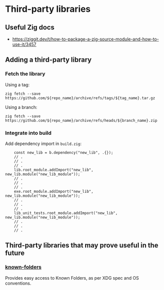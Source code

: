 # Third-party libraries

## Useful Zig docs

- https://ziggit.dev/t/how-to-package-a-zig-source-module-and-how-to-use-it/3457


## Adding a third-party library

### Fetch the library

Using a tag:

```shell
zig fetch --save https://github.com/${repo_name}/archive/refs/tags/${tag_name}.tar.gz
```

Using a branch:

```shell
zig fetch --save https://github.com/${repo_name}/archive/refs/heads/${branch_name}.zip
```

### Integrate into build

Add dependency import in `build.zig`:

```zig
    const new_lib = b.dependency("new_lib", .{});
    // .
    // .
    // .
    lib.root_module.addImport("new_lib", new_lib.module("new_lib_module"));
    // .
    // .
    // .
    exe.root_module.addImport("new_lib", new_lib.module("new_lib_module"));
    // .
    // .
    // .
    lib_unit_tests.root_module.addImport("new_lib", new_lib.module("new_lib_module"));
    // .
    // .
    // .

```


## Third-party libraries that may prove useful in the future

### [known-folders](https://github.com/ziglibs/known-folders)

Provides easy access to Known Folders, as per XDG spec and OS conventions.

